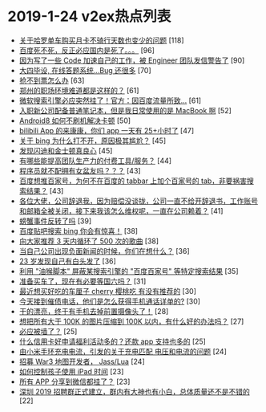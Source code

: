 # 2019-1-24 v2ex热点列表

+ [关于哈罗单车购买月卡不骑行天数也变少的问题](https://www.v2ex.com/t/530104#reply118) [118]
+ [百度死不死，反正必应国内是死了。。。](https://www.v2ex.com/t/530056#reply96) [96]
+ [因为写了一些 Code 加速自己的工作，被 Engineer 团队发信警告了](https://www.v2ex.com/t/530279#reply90) [90]
+ [大四毕设, 在线答题系统...Bug 还很多](https://www.v2ex.com/t/530065#reply70) [70]
+ [抢不到票怎么办](https://www.v2ex.com/t/530086#reply63) [63]
+ [郑州的职场环境难道都是这样的？](https://www.v2ex.com/t/530076#reply61) [61]
+ [微软搜索引擎必应突然挂了！官方：因百度流量所致...](https://www.v2ex.com/t/530149#reply61) [61]
+ [入职新公司配备普通笔记本，但是我日常使用的是 MacBook 啊](https://www.v2ex.com/t/530074#reply52) [52]
+ [Android8 如何不刷机解决卡顿](https://www.v2ex.com/t/530097#reply50) [50]
+ [bilibili App 的来康康，你们 app 一天有 25+小时了](https://www.v2ex.com/t/530264#reply47) [47]
+ [关于 bing 为什么打不开，原因极其尴尬？](https://www.v2ex.com/t/530049#reply45) [45]
+ [发现闪迪和金士顿真良心](https://www.v2ex.com/t/530307#reply45) [45]
+ [有哪些能提高团队生产力的付费工具/服务？](https://www.v2ex.com/t/530070#reply44) [44]
+ [程序员就不配拥有女盆友吗？？？](https://www.v2ex.com/t/530337#reply43) [43]
+ [百度想推百家号，为何不在百度的 tabbar 上加个百家号的 tab，非要祸害搜索结果？](https://www.v2ex.com/t/530087#reply43) [43]
+ [各位大佬，公司辞退我，因为赔偿没谈拢，公司一直不给开辞退书，工作账号和邮箱全被关闭，接下来我该怎么维权呢，一直在公司赖着？](https://www.v2ex.com/t/530096#reply41) [41]
+ [螃蟹事件反转了吗](https://www.v2ex.com/t/530351#reply39) [39]
+ [百度贴吧搜索 bing 你会有惊喜！](https://www.v2ex.com/t/530269#reply38) [38]
+ [向大家推荐 3 天内循环了 500 次的歌曲](https://www.v2ex.com/t/530102#reply38) [38]
+ [当自己公司出现负面新闻的时候，你们在想什么？](https://www.v2ex.com/t/530211#reply36) [36]
+ [23 岁发现自己有白头发了](https://www.v2ex.com/t/530157#reply36) [36]
+ [利用 "油猴脚本" 屏蔽某搜索引擎的 "百度百家号" 等特定搜索结果](https://www.v2ex.com/t/530164#reply35) [35]
+ [准备买车了，现在有必要等国六吗？](https://www.v2ex.com/t/530255#reply31) [31]
+ [最近想买好吃的车厘子 cherry 樱桃吃 有没有推荐的](https://www.v2ex.com/t/530215#reply30) [30]
+ [今天接到催债电话，他们是怎么获得手机通话详单的?](https://www.v2ex.com/t/530252#reply30) [30]
+ [干的漂亮，终于有手机去掉前置摄像头了！](https://www.v2ex.com/t/530310#reply28) [28]
+ [想把所有大于 100K 的图片压缩到 100K 以内，有什么好的办法吗？](https://www.v2ex.com/t/530107#reply27) [27]
+ [必应被墙了？](https://www.v2ex.com/t/530050#reply25) [25]
+ [什么信用卡好申请福利活动多的？还款 app 支持也多的](https://www.v2ex.com/t/530053#reply25) [25]
+ [由小米手环充电电流，引发的关于充电匹配 电压和电流的问题](https://www.v2ex.com/t/530296#reply24) [24]
+ [招募 War3 地图开发者， Jass/Lua](https://www.v2ex.com/t/530306#reply24) [24]
+ [如何控制孩子使用 iPad 时间](https://www.v2ex.com/t/530100#reply23) [23]
+ [所有 APP 分享到微信都挂了？](https://www.v2ex.com/t/530115#reply23) [23]
+ [深圳 2019 招聘群正式建立，群内有大神也有小白，总体质量还不是不错的](https://www.v2ex.com/t/530059#reply22) [22]
